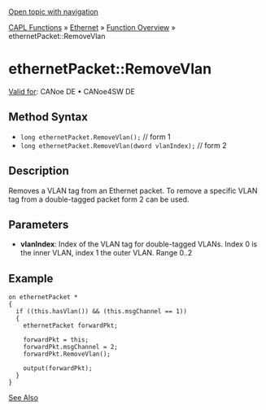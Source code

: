 [Open topic with navigation](../../../../../CANoeDEFamily.htm#Topics/CAPLFunctions/IP/Methods/CAPLfunctionRemoveVlan.md)

[CAPL Functions](../../CAPLfunctions.md) » [Ethernet](../CAPLEthernetStartPage.md) » [Function Overview](../CAPLfunctionsIPOverview.md) » ethernetPacket::RemoveVlan

# ethernetPacket::RemoveVlan

[Valid for](../../../Shared/FeatureAvailability.md): CANoe DE • CANoe4SW DE

## Method Syntax

- `long ethernetPacket.RemoveVlan();` // form 1
- `long ethernetPacket.RemoveVlan(dword vlanIndex);` // form 2

## Description

Removes a VLAN tag from an Ethernet packet. To remove a specific VLAN tag from a double-tagged packet form 2 can be used.

## Parameters

- **vlanIndex**: Index of the VLAN tag for double-tagged VLANs. Index 0 is the inner VLAN, index 1 the outer VLAN. Range 0..2

## Example

```plaintext
on ethernetPacket *
{
  if ((this.hasVlan()) && (this.msgChannel == 1))
  {
    ethernetPacket forwardPkt;

    forwardPkt = this;
    forwardPkt.msgChannel = 2;
    forwardPkt.RemoveVlan();

    output(forwardPkt);
  }
}
```

[See Also](javascript:void(0);)